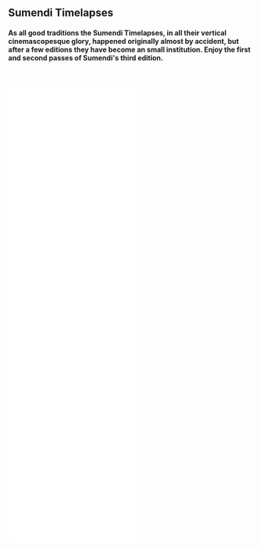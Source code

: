 <section class="main-content default-padding" id="first_service">
  <div class="container">
    <div class="row">
      <div class="col-md-10 col-md-push-1 textaligncenter">
        <div class="text-block">
          <h1>Sumendi Timelapses</h1>
          <div class="lighter">
            <h4>
              As all good traditions the Sumendi Timelapses, in all their vertical cinemascopesque glory, happened originally almost by accident, but after a few editions they have become an small institution. Enjoy the first and second passes of Sumendi's third edition.
            </h4>
          </div>
        </div>
      </div>
    </div>
    <div class="blank_divider" style="height: 30px;"></div>
    <div class="row">
      <div class="col-md-6">
        <div class="video-builder">
          <div class="videoWrapper">
            <iframe src="//player.vimeo.com/video/112050052?byline=0&amp;portrait=0" width="262" height="466" frameborder="0" webkitallowfullscreen mozallowfullscreen allowfullscreen></iframe>
          </div>
        </div>
      </div>
      <div class="col-md-6">
        <div class="video-builder">
          <div class="videoWrapper">
            <iframe src="//player.vimeo.com/video/111980725?byline=0&amp;portrait=0" width="262" height="466" frameborder="0" webkitallowfullscreen mozallowfullscreen allowfullscreen></iframe>
          </div>
        </div>
      </div>
    </div>
  </div>
</section>